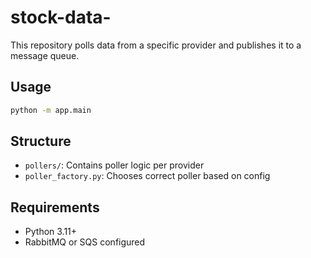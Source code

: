 # stock-data-<source>

This repository polls data from a specific provider and publishes it to a
message queue.

## Usage

```bash
python -m app.main
```

## Structure

- `pollers/`: Contains poller logic per provider
- `poller_factory.py`: Chooses correct poller based on config

## Requirements

- Python 3.11+
- RabbitMQ or SQS configured

